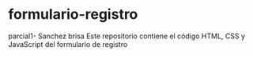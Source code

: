 # formulario-registro
parcial1- Sanchez brisa
Este repositorio contiene el código HTML, CSS y JavaScript del formulario de registro
